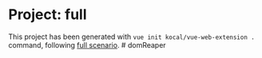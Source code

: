 # Project: full

This project has been generated with `vue init kocal/vue-web-extension .` command, following [full scenario](../../scenarios/minimal.json).
#   d o m R e a p e r  
 